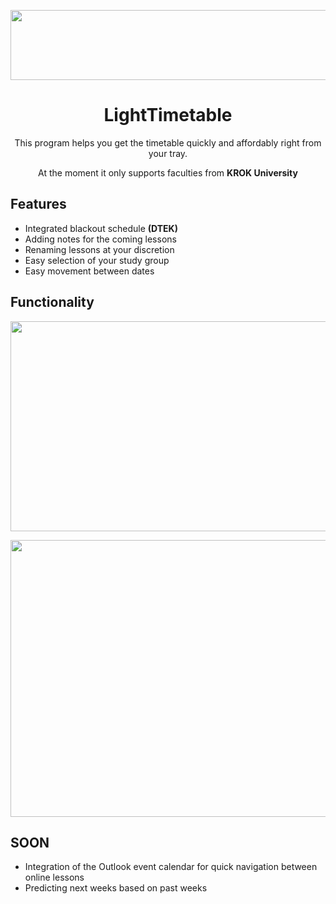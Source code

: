 <p align="center">
  <img width="527" height="112" src="https://user-images.githubusercontent.com/106306927/224047830-130024f0-92c7-42dd-bb77-a4711f3be0b6.png">
</p>
<h1 align="center">LightTimetable</h1>

<p align="center">This program helps you get the timetable quickly and affordably right from your tray.</p>
<p align="center">At the moment it only supports faculties from <strong>KROK University</strong></p>

<h2 align="left">Features</h1>

* Integrated blackout schedule <strong>(DTEK)</strong>
* Adding notes for the coming lessons
* Renaming lessons at your discretion
* Easy selection of your study group
* Easy movement between dates

<h2 align="left">Functionality</h1>

<p align="center">
  <img width="586" height="336" src="https://user-images.githubusercontent.com/106306927/224055748-96cd49c9-77e5-4521-835c-3fd2700fd42b.gif">
</p>
<p align="center">
  <img width="786" height="443" src="https://user-images.githubusercontent.com/106306927/224853031-a9781ab8-499a-4c64-863f-c88e0346364e.gif">
</p>

<h2 align="left">SOON</h1>

* Integration of the Outlook event calendar for quick navigation between online lessons
* Predicting next weeks based on past weeks

